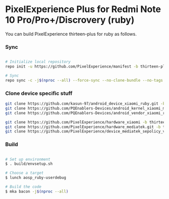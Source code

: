# PixelExperience Plus for Redmi Note 10 Pro/Pro+/Discrovery (ruby) #
You can build PixelExperience thirteen-plus for ruby as follows.
### Sync ###

```bash

# Initialize local repository
repo init -u https://github.com/PixelExperience/manifest -b thirteen-plus

# Sync
repo sync -c -j$(nproc --all) --force-sync --no-clone-bundle --no-tags
```
### Clone device specific stuff ###
```bash
git clone https://github.com/kasun-97/android_device_xiaomi_ruby.git -b pe device/xiaomi/ruby
git clone https://github.com/PQEnablers-Devices/android_kernel_xiaomi_mt6877.git -b lineage-20 kernel/xiaomi/mt6877
git clone https://github.com/PQEnablers-Devices/android_vendor_xiaomi_ruby -b lineage-20 vendor/xiaomi/ruby

git clone https://github.com/PixelExperience/hardware_xiaomi -b thirteen hardware/xioami
git clone https://github.com/PixelExperience/hardware_mediatek.git -b thirteen hardware/mediatek
git clone https://github.com/PixelExperience/device_mediatek_sepolicy_vndr.git -b thirteen device/mediatek/sepolicy_vndr
```

### Build ###

```bash

# Set up environment
$ . build/envsetup.sh

# Choose a target
$ lunch aosp_ruby-userdebug

# Build the code
$ mka bacon -j$(nproc --all)
```
